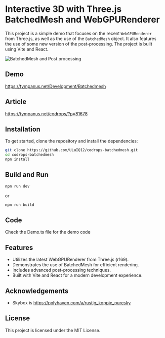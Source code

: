 # Interactive 3D with Three.js BatchedMesh and WebGPURenderer

This project is a simple demo that focuses on the recent `WebGPURenderer` from Three.js, as well as the use of the `BatchedMesh` object. It also features the use of some new version of the post-processing. The project is built using Vite and React.

![BatchedMesh and Post processing](./assetsSrc/featured_image.jpg "BatchedMesh and Post processing")

## Demo 
https://tympanus.net/Development/Batchedmesh

## Article
https://tympanus.net/codrops/?p=81678

## Installation

To get started, clone the repository and install the dependencies:
```sh
git clone https://github.com/ULuIQ12/codrops-batchedmesh.git
cd codrops-batchedmesh
npm install
```

## Build and Run
```sh
npm run dev
```
or
```sh
npm run build
```

## Code
Check the Demo.ts file for the demo code

## Features
- Utilizes the latest WebGPURenderer from Three.js (r169).
- Demonstrates the use of BatchedMesh for efficient rendering.
- Includes advanced post-processing techniques.
- Built with Vite and React for a modern development experience.

## Acknowledgements
- Skybox is https://polyhaven.com/a/rustig_koppie_puresky 

## License 
This project is licensed under the MIT License.